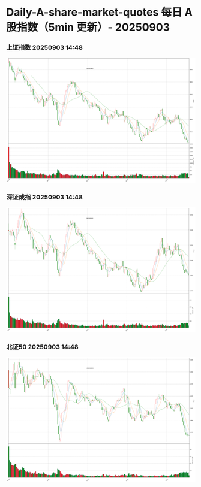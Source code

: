 
# Daily-A-share-market-quotes 每日 A 股指数（5min 更新）- 20250903

### 上证指数 20250903 14:48
![](./fig/2025/9/20250903-sh000001.png)

### 深证成指 20250903 14:48
![](./fig/2025/9/20250903-sz399001.png)

### 北证50 20250903 14:48
![](./fig/2025/9/20250903-bj899050.png)
